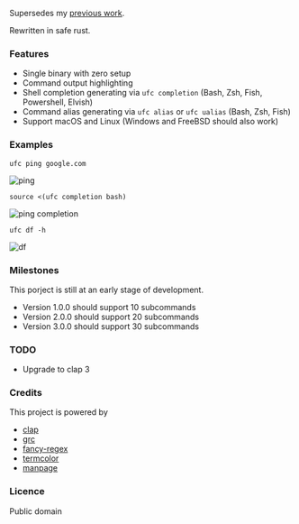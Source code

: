Supersedes my [previous work](https://github.com/joeky888/ugc).

Rewritten in safe rust.

### Features

* Single binary with zero setup
* Command output highlighting
* Shell completion generating via `ufc completion` (Bash, Zsh, Fish, Powershell, Elvish)
* Command alias generating via `ufc alias` or `ufc ualias` (Bash, Zsh, Fish)
* Support macOS and Linux (Windows and FreeBSD should also work)

### Examples

`ufc ping google.com`

![ping](https://i.imgur.com/tmjoQa0.png)

`source <(ufc completion bash)`

![ping completion](https://i.imgur.com/mlV1zuR.png)

`ufc df -h`

![df](https://i.imgur.com/0OP1hbW.png)

### Milestones

This porject is still at an early stage of development.

* Version 1.0.0 should support 10 subcommands
* Version 2.0.0 should support 20 subcommands
* Version 3.0.0 should support 30 subcommands

### TODO

* Upgrade to clap 3

### Credits

This project is powered by

* [clap](https://github.com/clap-rs/clap)
* [grc](https://github.com/garabik/grc)
* [fancy-regex](https://github.com/fancy-regex/fancy-regex)
* [termcolor](https://github.com/BurntSushi/termcolor)
* [manpage](https://en.wikipedia.org/wiki/Man_page)

### Licence

Public domain